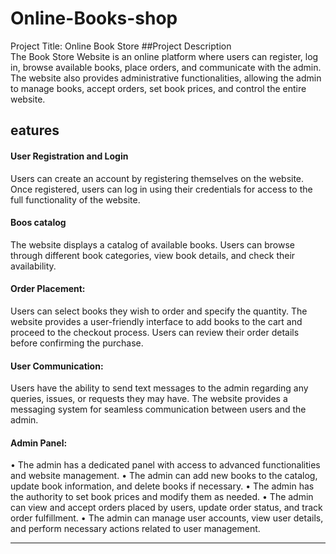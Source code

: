 # Online-Books-shop

Project Title: 
Online Book Store
##Project Description <br>
The Book Store Website is an online platform where users can register, log in, browse available books, place orders, and communicate with the admin. The website also provides administrative functionalities, allowing the admin to manage books, accept orders, set book prices, and control the entire website.
<br>
<h2>eatures</h2>

<h4>User Registration and Login</h4>

Users can create an account by registering themselves on the website.
Once registered, users can log in using their credentials for access to the full functionality of the website.

<h4>Boos catalog</h4>
The website displays a catalog of available books.
Users can browse through different book categories, view book details, and check their availability.

<h4>Order Placement:</h4>
Users can select books they wish to order and specify the quantity.
The website provides a user-friendly interface to add books to the cart and proceed to the checkout process.
Users can review their order details before confirming the purchase.

<h4>User Communication:</h4>
Users have the ability to send text messages to the admin regarding any queries, issues, or requests they may have.
The website provides a messaging system for seamless communication between users and the admin.

<h4>Admin Panel:</h4>
•	The admin has a dedicated panel with access to advanced functionalities and website management. 
•	The admin can add new books to the catalog, update book information, and delete books if necessary. 
•	The admin has the authority to set book prices and modify them as needed.
•	The admin can view and accept orders placed by users, update order status, and track order fulfillment.
•	The admin can manage user accounts, view user details, and perform necessary actions related to user management.

________________________________________________________________________________________________________________________________________
